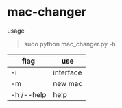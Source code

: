 # mac-changer
usage
>  sudo python mac_changer.py  -h





flag | use
----|----
-i | interface
-m | new mac
-h /--help |help
